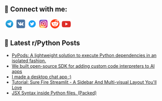 ## 🔎 Connect with me:
[<img src="https://github.com/bullbesh/bullbesh/blob/main/images/Telegram.png" width="32" height="32" />](https://t.me/bullbesh)
[<img src="https://github.com/bullbesh/bullbesh/blob/main/images/VK.png" width="32" height="32" />](https://vk.com/bullbesh)
[<img src="https://github.com/bullbesh/bullbesh/blob/main/images/Twitter.png" width="32" height="32" />](https://twitter.com/bullbesh1)
[<img src="https://github.com/bullbesh/bullbesh/blob/main/images/Instagram.png" width="32" height="32" />](https://www.instagram.com/bullbesh)
[<img src="https://github.com/bullbesh/bullbesh/blob/main/images/Reddit.png" width="32" height="32" />](https://www.reddit.com/user/bullbesh)
[<img src="https://github.com/bullbesh/bullbesh/blob/main/images/YouTube.png" width="32" height="32" />](https://www.youtube.com/channel/UCtfjRs6uzgq5mfm8S06WTcg)

## 📕 Latest r/Python Posts
<!-- BLOG-POST-LIST:START -->
- [PyPods: A lightweight solution to execute Python dependencies in an isolated fashion.](https://www.reddit.com/r/Python/comments/1czxc2a/pypods_a_lightweight_solution_to_execute_python/)
- [We built open-source SDK for adding custom code interpreters to AI apps](https://www.reddit.com/r/Python/comments/1czr85u/we_built_opensource_sdk_for_adding_custom_code/)
- [I made a desktop chat app :&rpar;](https://www.reddit.com/r/Python/comments/1cznlay/i_made_a_desktop_chat_app/)
- [Tutorial: Sure Fire Streamlit - A Sidebar And Multi-visual Layout You&#39;ll Love](https://www.reddit.com/r/Python/comments/1czkfo7/tutorial_sure_fire_streamlit_a_sidebar_and/)
- [JSX Syntax inside Python files. &lpar;Packed&rpar;](https://www.reddit.com/r/Python/comments/1czbu57/jsx_syntax_inside_python_files_packed/)
<!-- BLOG-POST-LIST:END -->
